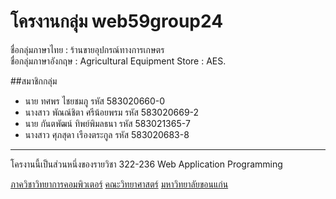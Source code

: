 # โครงานกลุ่ม web59group24

ชื่อกลุ่มภาษาไทย : 	ร้านขายอุปกรณ์ทางการเกษตร
<br>
ชื่อกลุ่มภาษาอังกฤษ : Agricultural Equipment Store : AES.

##สมาชิกกลุ่ม
- นาย ทศพร ไชยชมภู รหัส 583020660-0
- นางสาว พัณณ์ชิตา ศรีน้อยพรม รหัส 583020669-2
- นาย กันตพัฒน์ ทิพย์พิมลธนา รหัส 583021365-7
- นางสาว ศุภสุดา เรืองตระกูล รหัส 583020683-8

<hr>
โครงานนี้เป็นส่วนหนึ่งของรายวิชา 322-236 Web Application Programming

[ภาควิชาวิทยาการคอมพิวเตอร์](http://www.cs.kku.ac.th/)
[คณะวิทยาศาสตร์](http://www.sc.kku.ac.th/)
[มหาวิทยาลัยขอนแก่น](http://www.kku.ac.th/)
